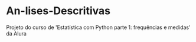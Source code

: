 # An-lises-Descritivas
Projeto do curso de 'Estatística com Python parte 1: frequências e medidas' da Alura

